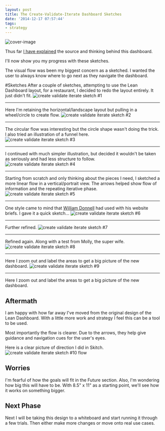 ```yaml
---
layout: post
title: The Create-Validate-Iterate Dashboard Sketches
date: '2014-12-17 07:57:44'
tags:
- strategy
---
```


![cover-image](/content/images/2014/12/9-create-validate-iterate-sketch.jpg)

Thus far [I have explained](http://blog.chancesmith.org/iterating-off-of-ash-mauryas-lean-dashboard/) the source and thinking behind this dashboard.

I'll now show you my progress with these sketches.

The visual flow was been my biggest concern as a sketched. I wanted the user to always know where to go next as they navigate the dashboard.

#Sketches
After a couple of sketches, attempting to use the Lean Dashboard layout, for a restaurant, I decided to redo the layout entirely. It just didn't fit.
![create validate iterate sketch #1](/content/images/2014/12/1-create-validate-iterate-sketch.jpg)
<hr/>

Here I'm retaining the horizontal/landscape layout but pulling in a wheel/circle to create flow.
![create validate iterate sketch #2](/content/images/2014/12/2-create-validate-iterate-sketch.jpg)
<hr/>

The circular flow was interesting but the circle shape wasn't doing the trick. I also tried an illustration of a funnel here.
![create validate iterate sketch #3](/content/images/2014/12/3-create-validate-iterate-sketch.jpg)
<hr/>

I continued with much simpler illustration, but decided it wouldn't be taken as seriously and had less structure to follow.
![create validate iterate sketch #4](/content/images/2014/12/4-create-validate-iterate-sketch.jpg)
<hr/>

Starting from scratch and only thinking about the pieces I need, I sketched a more linear flow in a vertical/portrait view. The arrows helped show flow of information and the repeating iterative phase.
![create validate iterate sketch #5](/content/images/2014/12/5-create-validate-iterate-sketch.jpg)
<hr/>

One style came to mind that [William Donnell](http://sodiumhalogen.com) had used with his website briefs. I gave it a quick sketch...
![create validate iterate sketch #6](/content/images/2014/12/6-create-validate-iterate-sketch.jpg)
<hr/>

Further refined.
![create validate iterate sketch #7](/content/images/2014/12/7-create-validate-iterate-sketch.jpg)
<hr/>

Refined again. Along with a test from Molly, the super wife.
![create validate iterate sketch #8](/content/images/2014/12/8-create-validate-iterate-sketch.jpg)
<hr/>

Here I zoom out and label the areas to get a big picture of the new dashboard.
![create validate iterate sketch #9](/content/images/2014/12/9-create-validate-iterate-sketch.jpg)
<hr/>

Here I zoom out and label the areas to get a big picture of the new dashboard.


## Aftermath
I am happy with how far away I've moved from the original design of the Lean Dashboard. With a little more work and strategy I feel this can be a tool to be used.

Most importantly the flow is clearer. Due to the arrows, they help give guidance and navigation cues for the user's eyes.

Here is a clear picture of direction I did in Skitch.
![create validate iterate sketch #10 flow](/content/images/2014/12/10-create-validate-iterate-sketch-flow.png)

## Worries
I'm fearful of how the goals will fit in the Future section. Also, I'm wondering how big this will have to be. With 8.5" x 11" as a starting point, we'll see how it works on something bigger.

## Next Phase
Next I will be taking this design to a whiteboard and start running it through a few trials. Then either make more changes or move onto real use cases.
